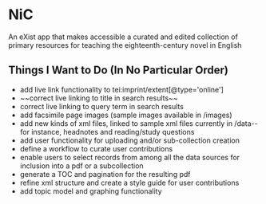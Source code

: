 NiC
===

An eXist app that makes accessible a curated and edited collection of primary resources for teaching the eighteenth-century novel in English

<h2>Things I Want to Do (In No Particular Order)</h2>

<ul>
<li>add live link functionality to tei:imprint/extent[@type='online']
<li>~~correct live linking to title in search results~~</li>
<li>correct live linking to query term in search results
<li>add facsimile page images (sample images available in /images)
<li>add new kinds of xml files, linked to sample xml files currently in /data--for instance, headnotes and reading/study questions
<li>add user functionality for uploading and/or sub-collection creation
<li>define a workflow to curate user contributions
<li>enable users to select records from among all the data sources for inclusion into a pdf or a subcollection
<li>generate a TOC and pagination for the resulting pdf
<li>refine xml structure and create a style guide for user contributions
<li>add topic model and graphing functionality
</ul>

